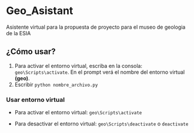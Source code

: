 # Geo_Asistant

Asistente virtual para la propuesta de proyecto para el museo de geologia de la ESIA

## ¿Cómo usar?

1. Para activar el entorno virtual, escriba en la consola: `geo\Scripts\activate`. En el prompt verá el nombre del entorno virtual **(geo)**.
2. Escribir `python nombre_archivo.py`

### Usar entorno virtual

- Para activar el entorno virtual: `geo\Scripts\activate`

- Para desactivar el entorno virtual: `geo\Scripts\deactivate` o `deactivate`

